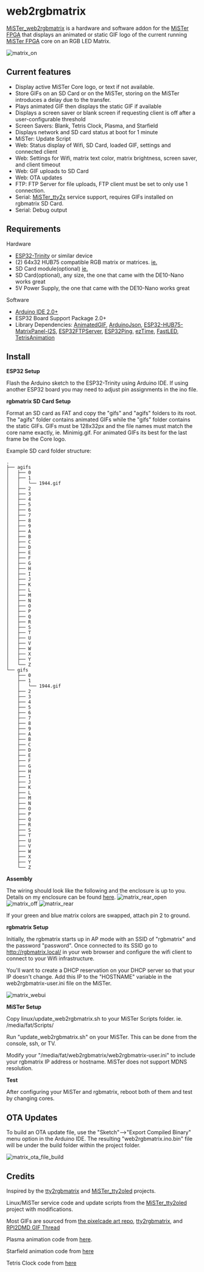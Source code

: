 # web2rgbmatrix
[MiSTer_web2rgbmatrix](https://github.com/kconger/MiSTer_web2rgbmatrix) is a hardware and software addon for the [MiSTer FPGA](https://github.com/MiSTer-devel) that displays an animated or static GIF logo of the current running [MiSTer FPGA](https://github.com/MiSTer-devel) core on an RGB LED Matrix.

![matrix_on](docs/images/matrix-on.jpg "matrix_on")

Current features
-------
- Display active MiSTer Core logo, or text if not available.
- Store GIFs on an SD Card or on the MiSTer, storing on the MiSTer introduces a delay due to the transfer.
- Plays animated GIF then displays the static GIF if available
- Displays a screen saver or blank screen if requesting client is off after a user-configurable threshold
- Screen Savers: Blank, Tetris Clock, Plasma, and Starfield
- Displays network and SD card status at boot for 1 minute
- MiSTer: Update Script
- Web: Status display of Wifi, SD Card, loaded GIF, settings and connected client
- Web: Settings for Wifi, matrix text color, matrix brightness, screen saver, and client timeout 
- Web: GIF uploads to SD Card
- Web: OTA updates
- FTP: FTP Server for file uploads, FTP client must be set to only use 1 connection.
- Serial: [MiSTer_tty2x](https://github.com/venice1200/MiSTer_tty2x) service support, requires GIFs installed on rgbmatrix SD Card.
- Serial: Debug output

Requirements
-------
Hardware
- [ESP32-Trinity](https://esp32trinity.com/) or similar device
- (2) 64x32 HUB75 compatible RGB matrix or matrices. [ie.](https://www.aliexpress.com/item/3256801502846969.html)
- SD Card module(optional) [ie.](https://www.amazon.com/dp/B08CMLG4D6?psc=1&ref=ppx_yo2ov_dt_b_product_details)
- SD Card(optional), any size, the one that came with the DE10-Nano works great
- 5V Power Supply, the one that came with the DE10-Nano works great

Software
- [Arduino IDE 2.0+](https://www.arduino.cc/en/software)
- ESP32 Board Support Package 2.0+
- Library Dependencies: [AnimatedGIF](https://github.com/bitbank2/AnimatedGIF), [ArduinoJson](https://github.com/bblanchon/ArduinoJson), [ESP32-HUB75-MatrixPanel-I2S](https://github.com/mrfaptastic/ESP32-HUB75-MatrixPanel-I2S-DMA), [ESP32FTPServer](https://github.com/schreibfaul1/ESP32FTPServer), [ESP32Ping](https://github.com/marian-craciunescu/ESP32Ping), [ezTime](https://github.com/ropg/ezTime), [FastLED](https://github.com/FastLED/FastLED), [TetrisAnimation](https://github.com/toblum/TetrisAnimation)


Install
-------
**ESP32 Setup**

Flash the Arduino sketch to the ESP32-Trinity using Arduino IDE. If using another ESP32 board you may need to adjust pin assignments in the ino file.

**rgbmatrix SD Card Setup**

Format an SD card as FAT and copy the "gifs" and "agifs" folders to its root.  The "agifs" folder contains animated GIFs while the "gifs" folder contains the static GIFs. GIFs must be 128x32px and the file names must match the core name exactly, ie. Minimig.gif. For animated GIFs its best for the last frame be the Core logo.

Example SD card folder structure:

```
.
├── agifs
│   ├── 0
│   ├── 1
│   │   └── 1944.gif
│   ├── 2
│   ├── 3
│   ├── 4
│   ├── 5
│   ├── 6
│   ├── 7
│   ├── 8
│   ├── 9
│   ├── A
│   ├── B
│   ├── C
│   ├── D
│   ├── E
│   ├── F
│   ├── G
│   ├── H
│   ├── I
│   ├── J
│   ├── K
│   ├── L
│   ├── M
│   ├── N
│   ├── O
│   ├── P
│   ├── Q
│   ├── R
│   ├── S
│   ├── T
│   ├── U
│   ├── V
│   ├── W
│   ├── X
│   ├── Y
│   └── Z
└── gifs
    ├── 0
    ├── 1
    │   └── 1944.gif
    ├── 2
    ├── 3
    ├── 4
    ├── 5
    ├── 6
    ├── 7
    ├── 8
    ├── 9
    ├── A
    ├── B
    ├── C
    ├── D
    ├── E
    ├── F
    ├── G
    ├── H
    ├── I
    ├── J
    ├── K
    ├── L
    ├── M
    ├── N
    ├── O
    ├── P
    ├── Q
    ├── R
    ├── S
    ├── T
    ├── U
    ├── V
    ├── W
    ├── X
    ├── Y
    └── Z
```

**Assembly**

The wiring should look like the following and the enclosure is up to you. Details on my enclosure can be found [here](docs/Enclosure.md).
![matrix_rear_open](docs/images/matrix-rear-open.jpg "matrix_rear_open")
![matrix_off](docs/images/matrix-off.jpg "matrix_off")
![matrix_rear](docs/images/matrix-rear.jpg "matrix_rear")

If your green and blue matrix colors are swapped, attach pin 2 to ground.

**rgbmatrix Setup**

Initially, the rgbmatrix starts up in AP mode with an SSID of "rgbmatrix" and the password "password".  Once connected to its SSID go to http://rgbmatrix.local/ in your web browser and configure the wifi client to connect to your Wifi infrastructure.

You'll want to create a DHCP reservation on your DHCP server so that your IP doesn't change. Add this IP to the "HOSTNAME" variable in the web2rgbmatrix-user.ini file on the MiSTer.

![matrix_webui](docs/images/matrix-webui.jpg "matrix_webui")

**MiSTer Setup**

Copy linux/update_web2rgbmatrix.sh to your MiSTer Scripts folder. ie. /media/fat/Scripts/

Run "update_web2rgbmatrix.sh" on your MiSTer.  This can be done from the console, ssh, or TV.

Modify your "/media/fat/web2rgbmatrix/web2rgbmatrix-user.ini" to include your rgbmatrix IP address or hostname. MiSTer does not support MDNS resolution.

**Test**

After configuring your MiSTer and rgbmatrix, reboot both of them and test by changing cores.

OTA Updates
-------
To build an OTA update file, use the "Sketch"-->"Export Compiled Binary" menu option in the Arduino IDE.  The resulting "web2rgbmatrix.ino.bin" file will be under the build folder within the project folder.

![matrix_ota_file_build](docs/images/matrix-ota-file-build.jpg "matrix_ota_file_build")


Credits
-------
Inspired by the [tty2rgbmatrix](https://github.com/h3llb3nt/tty2rgbmatrix) and [MiSTer_tty2oled](https://github.com/venice1200/MiSTer_tty2oled) projects.

Linux/MiSTer service code and update scripts from the [MiSTer_tty2oled](https://github.com/venice1200/MiSTer_tty2oled) project with modifications.

Most GIFs are sourced from [the pixelcade art repo](https://github.com/alinke/pixelcade), [tty2rgbmatrix](https://github.com/h3llb3nt/tty2rgbmatrix), and [RPI2DMD GIF Thread](https://www.neo-arcadia.com/forum/viewtopic.php?t=67065)

Plasma animation code from [here](https://github.com/mrfaptastic/ESP32-HUB75-MatrixPanel-I2S-DMA/blob/master/examples/2_PatternPlasma/2_PatternPlasma.ino).

Starfield animation code from [here](https://github.com/sinoia/oled-starfield)

Tetris Clock code from [here](https://github.com/witnessmenow/ESP32-Trinity/tree/master/examples/Projects/WifiTetrisClock)
